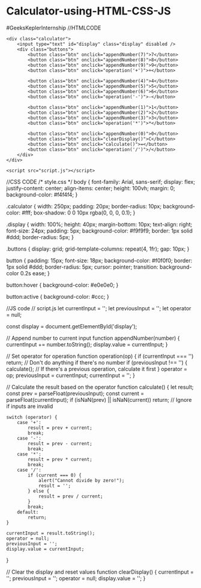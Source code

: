 # Calculator-using-HTML-CSS-JS
#GeeksKeplerInternship
//HTMLCODE
<!DOCTYPE html>
<html lang="en">
<head>
    <meta charset="UTF-8">
    <meta name="viewport" content="width=device-width, initial-scale=1.0">
    <title>Simple Calculator</title>
    <link rel="stylesheet" href="style.css">
</head>
<body>

    <div class="calculator">
        <input type="text" id="display" class="display" disabled />
        <div class="buttons">
            <button class="btn" onclick="appendNumber(7)">7</button>
            <button class="btn" onclick="appendNumber(8)">8</button>
            <button class="btn" onclick="appendNumber(9)">9</button>
            <button class="btn" onclick="operation('+')">+</button>
            
            <button class="btn" onclick="appendNumber(4)">4</button>
            <button class="btn" onclick="appendNumber(5)">5</button>
            <button class="btn" onclick="appendNumber(6)">6</button>
            <button class="btn" onclick="operation('-')">-</button>

            <button class="btn" onclick="appendNumber(1)">1</button>
            <button class="btn" onclick="appendNumber(2)">2</button>
            <button class="btn" onclick="appendNumber(3)">3</button>
            <button class="btn" onclick="operation('*')">*</button>

            <button class="btn" onclick="appendNumber(0)">0</button>
            <button class="btn" onclick="clearDisplay()">C</button>
            <button class="btn" onclick="calculate()">=</button>
            <button class="btn" onclick="operation('/')">/</button>
        </div>
    </div>

    <script src="script.js"></script>
</body>
</html>








//CSS CODE
/* style.css */
body {
    font-family: Arial, sans-serif;
    display: flex;
    justify-content: center;
    align-items: center;
    height: 100vh;
    margin: 0;
    background-color: #f4f4f4;
}

.calculator {
    width: 250px;
    padding: 20px;
    border-radius: 10px;
    background-color: #fff;
    box-shadow: 0 0 10px rgba(0, 0, 0, 0.1);
}

.display {
    width: 100%;
    height: 40px;
    margin-bottom: 10px;
    text-align: right;
    font-size: 24px;
    padding: 5px;
    background-color: #f9f9f9;
    border: 1px solid #ddd;
    border-radius: 5px;
}

.buttons {
    display: grid;
    grid-template-columns: repeat(4, 1fr);
    gap: 10px;
}

button {
    padding: 15px;
    font-size: 18px;
    background-color: #f0f0f0;
    border: 1px solid #ddd;
    border-radius: 5px;
    cursor: pointer;
    transition: background-color 0.2s ease;
}

button:hover {
    background-color: #e0e0e0;
}

button:active {
    background-color: #ccc;
}







//JS code
// script.js
let currentInput = '';
let previousInput = '';
let operator = null;

const display = document.getElementById('display');

// Append number to current input
function appendNumber(number) {
    currentInput += number.toString();
    display.value = currentInput;
}

// Set operator for operation
function operation(op) {
    if (currentInput === '') return;  // Don't do anything if there's no number
    if (previousInput !== '') {
        calculate();  // If there's a previous operation, calculate it first
    }
    operator = op;
    previousInput = currentInput;
    currentInput = '';
}

// Calculate the result based on the operator
function calculate() {
    let result;
    const prev = parseFloat(previousInput);
    const current = parseFloat(currentInput);
    if (isNaN(prev) || isNaN(current)) return;  // Ignore if inputs are invalid

    switch (operator) {
        case '+':
            result = prev + current;
            break;
        case '-':
            result = prev - current;
            break;
        case '*':
            result = prev * current;
            break;
        case '/':
            if (current === 0) {
                alert("Cannot divide by zero!");
                result = '';
            } else {
                result = prev / current;
            }
            break;
        default:
            return;
    }

    currentInput = result.toString();
    operator = null;
    previousInput = '';
    display.value = currentInput;
}

// Clear the display and reset values
function clearDisplay() {
    currentInput = '';
    previousInput = '';
    operator = null;
    display.value = '';
}


